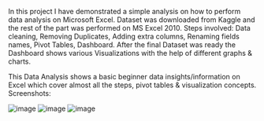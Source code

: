 In this project I have demonstrated a simple analysis on how to perform data analysis on Microsoft Excel.
Dataset was downloaded from Kaggle and the rest of the part was performed on MS Excel 2010.
Steps involved: Data cleaning, Removing Duplicates, Adding extra columns, Renaming fields names, Pivot Tables, Dashboard.
After the final Dataset was ready the Dashboard shows various Visualizations with the help of different graphs & charts.

This Data Analysis shows a basic beginner data insights/information on Excel which cover almost all the steps, pivot tables & visualization concepts.
Screenshots:

![image](https://user-images.githubusercontent.com/75338936/177615368-c2d2b2d7-cc7f-4f3e-b147-5468f151fd5d.png)
![image](https://user-images.githubusercontent.com/75338936/177615909-388986e8-77f4-4182-92b3-8876dc29457d.png)
![image](https://user-images.githubusercontent.com/75338936/177616268-3afa4ecc-4e47-4d1c-9428-5c3870d724fd.png)
